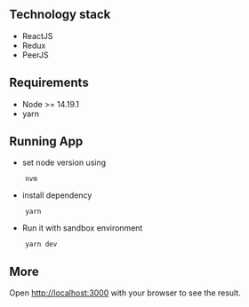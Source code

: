## Technology stack

- ReactJS
- Redux
- PeerJS

## Requirements

- Node >= 14.19.1
- yarn

## Running App

- set node version using

```
    nvm
```

- install dependency

```
    yarn
```

- Run it with sandbox environment

```
    yarn dev
```

## More

Open [http://localhost:3000](http://localhost:3000) with your browser to see the result.
